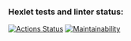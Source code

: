 ### Hexlet tests and linter status:
[![Actions Status](https://github.com/HKreoin/java-project-61/actions/workflows/hexlet-check.yml/badge.svg)](https://github.com/HKreoin/java-project-61/actions)
[![Maintainability](https://api.codeclimate.com/v1/badges/e3a5bd568f64b698acdc/maintainability)](https://codeclimate.com/github/HKreoin/java-project-61/maintainability)
